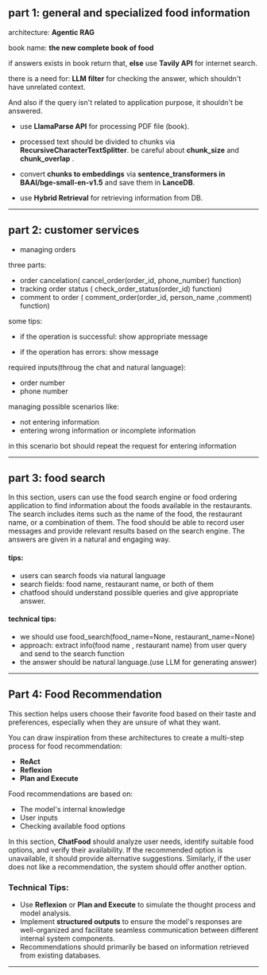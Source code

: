 ## part 1: general and specialized food information

architecture: **Agentic RAG**

book name: **the new complete book of food**

if answers exists in book return that, **else** use **Tavily API** for internet search.

there is a need for: **LLM filter** for checking the answer, which shouldn't have unrelated context.

And also if the query isn't related to application purpose, it shouldn't be answered.


- use **LlamaParse API** for processing PDF file (book).

- processed text should be divided to chunks via **RecursiveCharacterTextSplitter**. be careful about **chunk_size** and **chunk_overlap** .

- convert **chunks to embeddings** via **sentence_transformers in BAAI/bge-small-en-v1.5** and save them in **LanceDB**.

- use **Hybrid Retrieval** for retrieving information from DB.


---

## part 2: customer services

- managing orders


three parts:
- order cancelation(    cancel_order(order_id, phone_number)     function)
- tracking order status (     check_order_status(order_id)    function)
- comment to order (      comment_order(order_id, person_name ,comment)      function)

some tips:

- if the operation is successful: show appropriate message

- if the operation has errors: show message

required inputs(throug the chat and natural language):

- order number
- phone number

managing possible scenarios like:

- not entering information
- entering wrong information or incomplete information

in this scenario bot should repeat the request for entering information


---


## part 3: food search

In this section, users can use the food search engine or food ordering application to find information about the foods available in the restaurants. The search includes items such as the name of the food, the restaurant name, or a combination of them. The food should be able to record user messages and provide relevant results based on the search engine. The answers are given in a natural and engaging way.

#### tips:

- users can search foods via natural language
- search fields: food name, restaurant name, or both of them
- chatfood should understand possible queries and give appropriate answer.


#### technical tips:

- we should use food_search(food_name=None, restaurant_name=None)
- approach: extract info(food name , restaurant name) from user query and send to the search function
- the answer should be natural language.(use LLM for generating answer)


---


## Part 4: Food Recommendation  

This section helps users choose their favorite food based on their taste and preferences, especially when they are unsure of what they want.  

You can draw inspiration from these architectures to create a multi-step process for food recommendation:  
- **ReAct**  
- **Reflexion**  
- **Plan and Execute**  

Food recommendations are based on:  
- The model's internal knowledge  
- User inputs  
- Checking available food options  

In this section, **ChatFood** should analyze user needs, identify suitable food options, and verify their availability. If the recommended option is unavailable, it should provide alternative suggestions. Similarly, if the user does not like a recommendation, the system should offer another option.  

### Technical Tips:  
- Use **Reflexion** or **Plan and Execute** to simulate the thought process and model analysis.  
- Implement **structured outputs** to ensure the model's responses are well-organized and facilitate seamless communication between different internal system components.  
- Recommendations should primarily be based on information retrieved from existing databases.  

---  